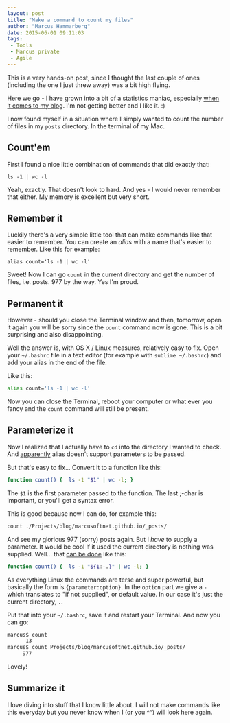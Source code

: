 ```yaml
---
layout: post
title: "Make a command to count my files"
author: "Marcus Hammarberg"
date: 2015-06-01 09:11:03
tags:
 - Tools
 - Marcus private
 - Agile
---
```


This is a very hands-on post, since I thought the last couple of ones (including the one I just threw away) was a bit high flying.

Here we go - I have grown into a bit of a statistics maniac, especially [when it comes to my blog](https://page-logger.herokuapp.com/www.marcusoft.net). I'm not getting better and I like it. :)

I now found myself in a situation where I simply wanted to count the number of files in my <code>posts</code> directory. In the terminal of my Mac.

<!-- excerpt-end -->

## Count'em

First I found a nice little combination of commands that did exactly that:

<code>ls -1 | wc -l</code>

Yeah, exactly. That doesn't look to hard. And yes - I would never remember that either. My memory is excellent but very short.  

## Remember it

Luckily there's a very simple little tool that can make commands like that easier to remember. You can create an *alias* with a name that's easier to remember. Like this for example:

<code>alias count='ls -1 | wc -l'</code>

Sweet! Now I can go <code>count</code> in the current directory and get the number of files, i.e. posts. 977 by the way. Yes I'm proud.

## Permanent it

However - should you close the Terminal window and then, tomorrow, open it again you will be sorry since the <code>count</code> command now is gone. This is a bit surprising and also disappointing.

Well the answer is, with OS X / Linux measures, relatively easy to fix. Open your <code>~/.bashrc</code> file in a text editor (for example with <code>sublime ~/.bashrc</code>) and add your alias in the end of the file.

Like this:

```bash
alias count='ls -1 | wc -l'
```

Now you can close the Terminal, reboot your computer or what ever you fancy and the <code>count</code> command will still be present.

## Parameterize it

Now I realized that I actually have to <code>cd</code> into the directory I wanted to check. And [apparently](http://superuser.com/questions/289117/creating-an-alias-or-function-need-to-be-able-to-pass-in-a-parameter) alias doesn't support parameters to be passed.

But that's easy to fix... Convert it to a function like this:

```bash
function count() {  ls -1 "$1" | wc -l; }
```

The <code>$1</code> is the first parameter passed to the function. The last ;-char is important, or you'll get a syntax error.

This is good because now I can do, for example this:

```bash
count ./Projects/blog/marcusoftnet.github.io/_posts/
```

And see my glorious 977 (sorry) posts again. But I *have* to supply a parameter. It would be cool if it used the current directory is nothing was supplied. Well... that [can be done](http://www.gnu.org/software/bash/manual/html_node/Shell-Parameter-Expansion.html) like this:

```bash
function count() {  ls -1 "${1:-.}" | wc -l; }
```

As everything Linux the commands are terse and super powerful, but basically the form is <code>{parameter:option}</code>. In the <code>option</code> part we give a <code>-</code> which translates to "if not supplied", or default value. In our case it's just the current directory, <code>.</code>.

Put that into your <code>~/.bashrc</code>, save it and restart your Terminal. And now you can go:

```bash
marcus$ count 
      13
marcus$ count Projects/blog/marcusoftnet.github.io/_posts/
     977
```

Lovely!

## Summarize it

I love diving into stuff that I know little about. I will not make commands like this everyday but you never know when I (or you ^^) will look here again.
